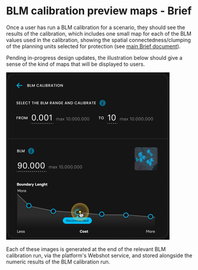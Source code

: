# BLM calibration preview maps - Brief

Once a user has run a BLM calibration for a scenario, they should see the
results of the calibration, which includes one small map for each of the BLM
values used in the calibration, showing the spatial connectedness/clumping of
the planning units selected for protection (see [main Brief
document](../brief.md)).

Pending in-progress design updates, the illustration below should give a sense
of the kind of maps that will be displayed to users.

![BLM preview map - example](./blm-preview-maps.png)

Each of these images is generated at the end of the relevant BLM calibration
run, via the platform's Webshot service, and stored alongside the numeric
results of the BLM calibration run.
